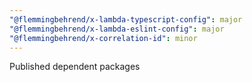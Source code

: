 ```yaml
---
"@flemmingbehrend/x-lambda-typescript-config": major
"@flemmingbehrend/x-lambda-eslint-config": major
"@flemmingbehrend/x-correlation-id": minor
---
```


Published dependent packages
